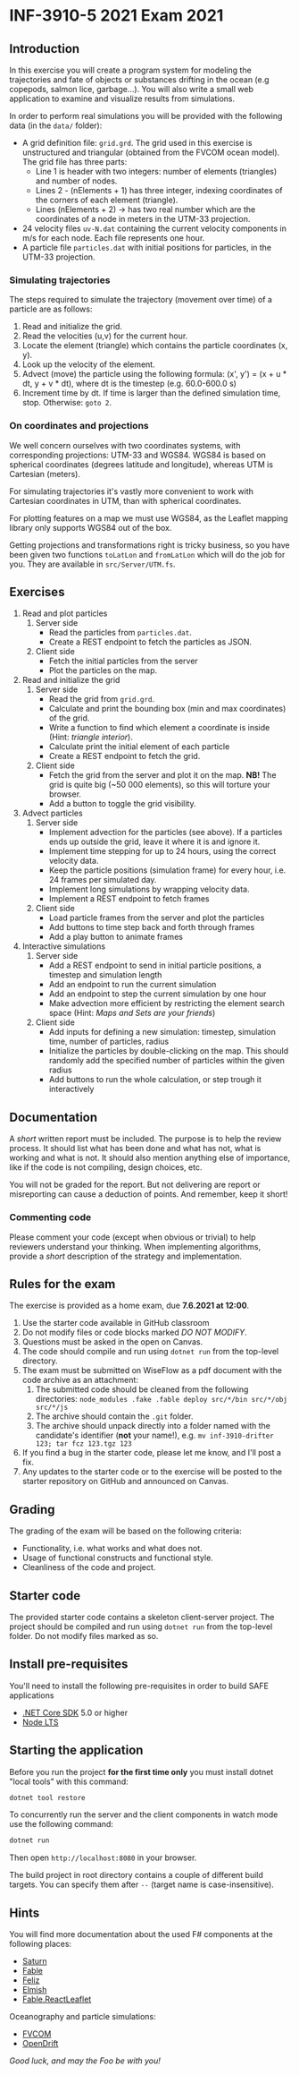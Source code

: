 # INF-3910-5 2021 Exam 2021

## Introduction

In this exercise you will create a program system for modeling the trajectories
and fate of objects or substances drifting in the ocean (e.g copepods, salmon
lice, garbage...). You will also write a small web application to examine and
visualize results from simulations.

In order to perform real simulations you will be provided with the following
data (in the `data/` folder):

* A grid definition file: `grid.grd`. The grid used in this exercise is
  unstructured and triangular (obtained from the FVCOM ocean model). The grid
  file has three parts:
  * Line 1 is header with two integers: number of elements (triangles) and number of nodes.
  * Lines 2 - (nElements + 1) has three integer, indexing coordinates of the corners of each element (triangle).
  * Lines (nElements + 2) ->  has two real number which are the coordinates of a node in meters in the UTM-33 projection.
* 24 velocity files `uv-N.dat` containing the current velocity components in m/s
  for each node. Each file represents one hour.
* A particle file `particles.dat` with initial positions for particles, in the UTM-33 projection.

### Simulating trajectories

The steps required to simulate the trajectory (movement over time) of a particle are as follows:

1. Read and initialize the grid.
2. Read the velocities (u,v) for the current hour.
3. Locate the element (triangle) which contains the particle coordinates (x, y).
4. Look up the velocity of the element.
5. Advect (move) the particle using the following formula:
   (x', y') = (x + u * dt, y + v * dt), where dt is the timestep (e.g. 60.0-600.0 s)
6. Increment time by dt. If time is larger than the defined simulation time, stop. Otherwise: `goto 2`.

### On coordinates and projections

We well concern ourselves with two coordinates systems, with corresponding
projections: UTM-33 and WGS84. WGS84 is based on spherical coordinates (degrees
latitude and longitude), whereas UTM is Cartesian (meters).

For simulating trajectories it's vastly more convenient to work with
Cartesian coordinates in UTM, than with spherical coordinates.

For plotting features on a map we must use WGS84, as the Leaflet mapping library
only supports WGS84 out of the box.

Getting projections and transformations right is tricky business, so you have
been given two functions `toLatLon` and `fromLatLon` which will do the job for
you. They are available in `src/Server/UTM.fs`.

## Exercises

1. Read and plot particles
   1. Server side
      * Read the particles from `particles.dat`.
      * Create a REST endpoint to fetch the particles as JSON.
   2. Client side
      * Fetch the initial particles from the server
      * Plot the particles on the map.
2. Read and initialize the grid
   1. Server side
      * Read the grid from `grid.grd`.
      * Calculate and print the bounding box (min and max coordinates) of the grid.
      * Write a function to find which element a coordinate is inside (Hint: *triangle interior*).
      * Calculate print the initial element of each particle
      * Create a REST endpoint to fetch the grid.
   2. Client side
      * Fetch the grid from the server and plot it on the map. **NB!** The grid
        is quite big (~50 000 elements), so this will torture your browser.
      * Add a button to toggle the grid visibility.
3. Advect particles
   1. Server side
      * Implement advection for the particles (see above). If a particles ends
        up outside the grid, leave it where it is and ignore it.
      * Implement time stepping for up to 24 hours, using the correct velocity data.
      * Keep the particle positions (simulation frame) for every hour, i.e. 24 frames per simulated day.
      * Implement long simulations by wrapping velocity data.
      * Implement a REST endpoint to fetch frames
   2. Client side
      * Load particle frames from the server and plot the particles
      * Add buttons to time step back and forth through frames
      * Add a play button to animate frames
4. Interactive simulations
   1. Server side
      * Add a REST endpoint to send in initial particle positions, a timestep and simulation length
      * Add an endpoint to run the current simulation
      * Add an endpoint to step the current simulation by one hour
      * Make advection more efficient by restricting the element search space (Hint: *Maps and Sets are your friends*)
   2. Client side
      * Add inputs for defining a new simulation: timestep, simulation time, number of particles, radius
      * Initialize the particles by double-clicking on the map. This should
        randomly add the specified number of particles within the given radius
      * Add buttons to run the whole calculation, or step trough it interactively

## Documentation

A *short* written report must be included. The purpose is to help the
review process. It should list what has been done and what has not, what is
working and what is not. It should also mention anything else of importance,
like if the code is not compiling, design choices, etc.

You will not be graded for the report. But not delivering are report or
misreporting can cause a deduction of points. And remember, keep it short!

### Commenting code

Please comment your code (except when obvious or trivial) to help reviewers
understand your thinking. When implementing algorithms, provide a *short*
description of the strategy and implementation.

## Rules for the exam

The exercise is provided as a home exam, due **7.6.2021 at 12:00**.

1. Use the starter code available in GitHub classroom
2. Do not modify files or code blocks marked *DO NOT MODIFY*.
3. Questions must be asked in the open on Canvas.
4. The code should compile and run using `dotnet run` from the top-level
   directory.
5. The exam must be submitted on WiseFlow as a pdf document with the code
   archive as an attachment:
   1. The submitted code should be cleaned from the following directories:
   `node_modules .fake .fable deploy src/*/bin src/*/obj src/*/js`
   2. The archive should contain the `.git` folder.
   3. The archive should unpack directly into a folder named with the candidate's
      identifier (**not** your name!), e.g. `mv inf-3910-drifter 123; tar fcz 123.tgz 123`
6. If you find a bug in the starter code, please let me know, and I'll post a fix.
7. Any updates to the starter code or to the exercise will be posted to the
   starter repository on GitHub and announced on Canvas.

## Grading

The grading of the exam will be based on the following criteria:

* Functionality, i.e. what works and what does not.
* Usage of functional constructs and functional style.
* Cleanliness of the code and project.

## Starter code

The provided starter code contains a skeleton client-server project. The
project should be compiled and run using `dotnet run` from the top-level folder.
Do not modify files marked as so.

## Install pre-requisites

You'll need to install the following pre-requisites in order to build SAFE applications

* [.NET Core SDK](https://www.microsoft.com/net/download) 5.0 or higher
* [Node LTS](https://nodejs.org/en/download/)

## Starting the application

Before you run the project **for the first time only** you must install dotnet "local tools" with this command:

```bash
dotnet tool restore
```

To concurrently run the server and the client components in watch mode use the following command:

```bash
dotnet run
```

Then open `http://localhost:8080` in your browser.

The build project in root directory contains a couple of different build targets. You can specify them after `--` (target name is case-insensitive).

## Hints

You will find more documentation about the used F# components at the following places:

* [Saturn](https://saturnframework.org/)
* [Fable](https://fable.io/docs/)
* [Feliz](https://zaid-ajaj.github.io/Feliz/)
* [Elmish](https://elmish.github.io/elmish/)
* [Fable.ReactLeaflet](https://github.com/MangelMaxime/Fable.ReactLeaflet/)

Oceanography and particle simulations:

* [FVCOM](http://fvcom.smast.umassd.edu/fvcom/)
* [OpenDrift](https://opendrift.github.io/)

*Good luck, and may the Foo be with you!*
